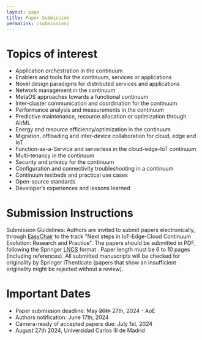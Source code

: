 ```yaml
---
layout: page
title: Paper Submission
permalink: /submission/
---
```



# Topics of interest

* Application orchestration in the continuum
* Enablers and tools for the continuum, services or applications
* Novel design paradigms for distributed services and applications
* Network management in the continuum
* MetaOS approaches towards a functional continuum
* Inter-cluster communication and coordination for the continuum
* Performance analysis and measurements in the continuum
* Predictive maintenance, resource allocation or optimization through AI/ML
* Energy and resource efficiency/optimization in the continuum
* Migration, offloading and inter-device collaboration for cloud, edge and IoT
* Function-as-a-Service and serverless in the cloud-edge-IoT continuum
* Multi-tenancy in the continuum
* Security and privacy for the continuum
* Configuration and connectivity troubleshooting in a continuum
* Continuum testbeds and practical use cases
* Open-source standards
* Developer’s experiences and lessons learned

# Submission Instructions

Submission Guidelines: Authors are invited to submit papers electronically, through [EasyChair](https://easychair.org/conferences/?conf=europar24-ws-phd-poster-whpc) to the track "Next steps in IoT-Edge-Cloud Continuum Evolution: Research and Practice". The papers should be submitted in PDF, following the Springer [LNCS](https://www.springer.com/gp/computer-science/lncs/conference-proceedings-guidelines) format . Paper length must be 6 to 10 pages (including references). All submitted manuscripts will be checked for originality by Springer iThenticate (papers that show an insufficient originality might be rejected without a review).

# Important Dates

* Paper submission deadline: May ~~20th~~ 27th, 2024  - AoE
* Authors notification: June 17th, 2024
* Camera-ready of accepted papers due: July 1st, 2024
* August 27th 2024, Universidad Carlos III de Madrid
